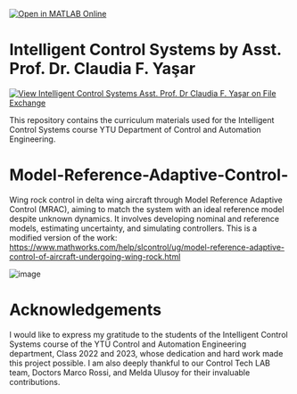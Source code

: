 [![Open in MATLAB Online](https://www.mathworks.com/images/responsive/global/open-in-matlab-online.svg)](https://matlab.mathworks.com/open/github/v1?repo=ClaudiaYasar/IntelligentControl&file=https://github.com/ClaudiaYasar/IntelligentControl/tree/main&line=1)

# Intelligent Control Systems  by Asst. Prof. Dr. Claudia F. Yaşar
[![View Intelligent Control Systems Asst. Prof. Dr Claudia F. Yaşar on File Exchange](https://www.mathworks.com/matlabcentral/images/matlab-file-exchange.svg)](https://www.mathworks.com/matlabcentral/fileexchange/132303-intelligent-control-systems-asst-prof-dr-claudia-f-yasar)

This repository contains the curriculum materials used for the Intelligent Control Systems course YTU Department of Control and Automation Engineering.

# Model-Reference-Adaptive-Control-
Wing rock control in delta wing aircraft through Model Reference Adaptive Control (MRAC), aiming to match the system with an ideal reference model despite unknown dynamics. It involves developing nominal and reference models, estimating uncertainty, and simulating controllers.
This is a modified version of the work: https://www.mathworks.com/help/slcontrol/ug/model-reference-adaptive-control-of-aircraft-undergoing-wing-rock.html

![image](https://github.com/ClaudiaYasar/Model-Reference-Adaptive-Control-/assets/132692602/98e36589-a34f-4791-afda-691f00a8f10f)

# Acknowledgements
I would like to express my gratitude to the students of the Intelligent Control Systems course of the YTÜ Control and Automation Engineering department, Class 2022 and 2023, whose dedication and hard work made this project possible. I am also deeply thankful to our Control Tech LAB team, Doctors Marco Rossi, and Melda Ulusoy for their invaluable contributions.
